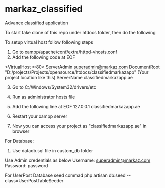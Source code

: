# markaz_classified
Advance classified application

To start take clone of this repo under htdocs folder, then do the following

To setup virtual host follow following steps
1) Go to xampp/apache/conf/extra/httpd-vhosts.conf
2) Add the following code at EOF

<VirtualHost *:80>
    ServerAdmin superadmin@markaz.com
    DocumentRoot "D:/projects/Projects/opensource/htdocs/classifiedmarkazapp" (Your project location like this)
    ServerName classifiedmarkazapp.ae
</VirtualHost>


3) Go to C:/Windows/System32/drivers/etc
4) Run as administrator hosts file
5) Add the following line at EOF
	127.0.0.1		classifiedmarkazapp.ae
	
6) Restart your xampp server
7) Now you can access your project as "classifiedmarkazapp.ae" in browser

For Database:
1) Use datadb.sql file in custom_db folder

Use Admin credentials as below
Username: superadmin@markaz.com
Password: password

For UserPost Database seed commad
php artisan db:seed --class=UserPostTableSeeder





